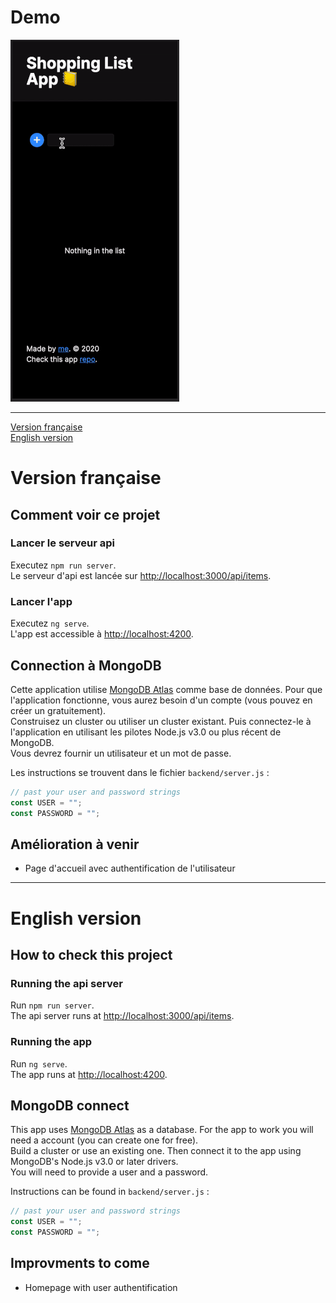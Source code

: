 # Demo

![App Demo](demo.gif)

***

[Version française](#version-française)<br />
[English version](#english-version)

# Version française

## Comment voir ce projet

### Lancer le serveur api

Executez `npm run server`.<br/>
Le serveur d'api est lancée sur [http://localhost:3000/api/items](http://localhost:3000/api/items).

### Lancer l'app

Executez `ng serve`.<br/>
L'app est accessible à [http://localhost:4200](http://localhost:4200).

## Connection à MongoDB

Cette application utilise [MongoDB Atlas](https://www.mongodb.com/cloud/atlas) comme base de données. Pour que l'application fonctionne, vous aurez besoin d'un compte (vous pouvez en créer un gratuitement).<br/>
Construisez un cluster ou utiliser un cluster existant. Puis connectez-le à l'application en utilisant les pilotes Node.js v3.0 ou plus récent de MongoDB.<br/>
Vous devrez fournir un utilisateur et un mot de passe. <br/>

Les instructions se trouvent dans le fichier `backend/server.js` :

``` js
// past your user and password strings
const USER = "";
const PASSWORD = "";
```
## Amélioration à venir

- Page d'accueil avec authentification de l'utilisateur

***

# English version

## How to check this project

### Running the api server

Run `npm run server`.<br/>
The api server runs at [http://localhost:3000/api/items](http://localhost:3000/api/items).

### Running the app

Run `ng serve`.<br/>
The app runs at [http://localhost:4200](http://localhost:4200).

## MongoDB connect

This app uses [MongoDB Atlas](https://www.mongodb.com/cloud/atlas) as a database. For the app to work you will need a account (you can create one for free).<br/>
Build a cluster or use an existing one. Then connect it to the app using MongoDB's Node.js v3.0 or later drivers.<br/>
You will need to provide a user and a password.<br/>

Instructions can be found in `backend/server.js` :

``` js
// past your user and password strings
const USER = "";
const PASSWORD = "";
```

## Improvments to come

- Homepage with user authentification